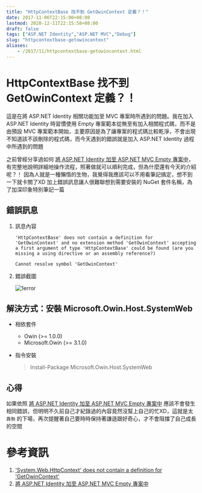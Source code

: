 ```yaml
---
title: "HttpContextBase 找不到 GetOwinContext 定義？！"
date: 2017-11-06T22:15:00+08:00
lastmod: 2020-12-11T22:15:58+08:00
draft: false
tags: ["ASP.NET Identity","ASP.NET MVC","Debug"]
slug: "httpcontextbase-getowincontext"
aliases:
    - /2017/11/httpcontextbase-getowincontext.html
---
```

# HttpContextBase 找不到 GetOwinContext 定義？！
這是在將 ASP.NET Identity 相關功能加至 MVC 專案時所遇到的問題。我在加入 ASP.NET Identity 時習慣使用 Empty 專案範本從無至有加入相關程式碼，而不是由預設 MVC 專案範本開始，主要原因是為了讓專案的程式碼比較乾淨，不會出現不知道該不該刪除的程式碼，而今天遇到的錯誤就是加入 ASP.NET Identity 過程中所遇到的問題

之前曾經分享過如何 [將 ASP.NET Identity 加至 ASP.NET MVC Empty 專案中](/2017/11/add-aspnet-identity-empty-project.html)，有完整地說明詳細地操作流程，照著做就可以順利完成，但為什麼還有今天的介紹呢？！ 因為人就是一種懶惰的生物，我覺得我應該可以不用看筆記搞定，想不到一下就卡關了XD 加上錯誤訊息讓人很難聯想到需要安裝的 NuGet 套件名稱，為了加深印象特別筆記一篇

## 錯誤訊息

1.  訊息內容

    ```
    'HttpContextBase' does not contain a definition for 'GetOwinContext' and no extension method 'GetOwinContext' accepting a first argument of type 'HttpContextBase' could be found (are you missing a using directive or an assembly reference?)
    
    Cannot resolve symbol 'GetOwinContext'
    ```

2.  錯誤截圖

    ![1error](https://user-images.githubusercontent.com/3851540/32445038-7bf349a6-c33f-11e7-8da9-8bc0dd456f46.png)

## 解決方式：安裝 Microsoft.Owin.Host.SystemWeb

*   相依套件
    *   Owin (>= 1.0.0)
    *   Microsoft.Owin (>= 3.1.0)

*   指令安裝

    > Install-Package Microsoft.Owin.Host.SystemWeb

## 心得

如果依照 [將 ASP.NET Identity 加至 ASP.NET MVC Empty 專案中](/2017/11/add-aspnet-identity-empty-project.html) 應該不會發生相同錯誤，但明明不久前自己才紀錄過的內容竟然沒幫上自己的忙XD，這就是太 `靠勢` 的下場，再次提醒著自己要時時保持著謙遜跟好奇心，才不會阻擋了自己成長的空間

# 參考資訊

1.  ['System.Web.HttpContext' does not contain a definition for 'GetOwinContext'](https://stackoverflow.com/questions/26710434/system-web-httpcontext-does-not-contain-a-definition-for-getowincontext)
2.  [將 ASP.NET Identity 加至 ASP.NET MVC Empty 專案中](/2017/11/add-aspnet-identity-empty-project.html)
